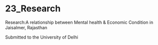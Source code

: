 # 23_Research
Research:A relationship between Mental health & Economic Condition in Jaisalmer, Rajasthan 

Submitted to the University of Delhi 
